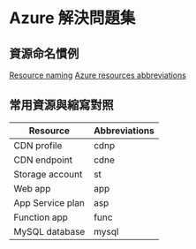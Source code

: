 # Azure 解決問題集

## 資源命名慣例

[Resource naming][1]
[Azure resources abbreviations][2]

## 常用資源與縮寫對照

| Resource | Abbreviations |
| -------- | --------------|
| CDN profile | cdnp |
| CDN endpoint | cdne |
| Storage account | st |
| Web app | app |
| App Service plan | asp |
| Function app | func |
| MySQL database | mysql |

[1]: https://learn.microsoft.com/en-us/azure/cloud-adoption-framework/ready/azure-best-practices/resource-naming
[2]: https://learn.microsoft.com/en-us/azure/cloud-adoption-framework/ready/azure-best-practices/resource-abbreviations

